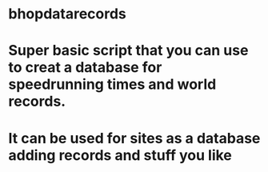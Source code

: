 # bhopdatarecords
# Super basic script that you can use to creat a database for speedrunning times and world records.

# It can be used for sites as a database adding records and stuff you like

